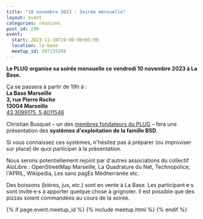 ```yaml
---
title: "10 novembre 2023 : Soirée mensuelle"
layout: event
categories: reunions
post_id: 290
event:
  start: 2023-11-10T19:00:00+01:00
  location: la-base
  meetup_id: 297155288
---
```


**Le PLUG organise sa soirée mensuelle ce vendredi 10 novembre 2023 à La Base.**

Ça se passera à partir de 19h à :  
**La Base Marseille**  
**3, rue Pierre Roche**  
**13004 Marseille**  
[43,3099175, 5,4011546](https://www.openstreetmap.org/node/7266092587)

Christian Busquet – un des [membres fondateurs du PLUG](/association/statuts/) – fera une présentation des **systèmes d'exploitation de la famille BSD**.

Si vous connaissez ces systèmes, n'hésitez pas à préparer (ou improviser sur place) de quoi participer à la présentation.

Nous serons potentiellement rejoint par d'autres associations du collectif AïoLibre : OpenStreetMap Marseille, La Quadrature du Net, Technopolice, l'APRIL, Wikipedia, Les sans pagEs Méditerranée etc.

Des boissons (bières, jus, etc.) sont en vente à La Base. Les participant·e·s sont invité·e·s à apporter quelque chose à grignoter. Il est possible que des pizzas soient commandées au cours de la soirée.

{% if page.event.meetup_id %}
  {% include meetup.html %}
{% endif %}
